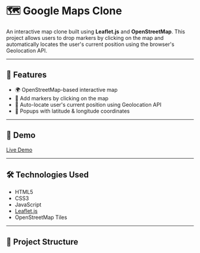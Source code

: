 # 🗺️ Google Maps Clone

An interactive map clone built using **Leaflet.js** and **OpenStreetMap**. This project allows users to drop markers by clicking on the map and automatically locates the user's current position using the browser's Geolocation API.

---

## 🚀 Features

- 🌍 OpenStreetMap-based interactive map
- 📍 Add markers by clicking on the map
- 🧭 Auto-locate user's current position using Geolocation API
- 💬 Popups with latitude & longitude coordinates

---

## 📸 Demo

[Live Demo](http://127.0.0.1:5500/index.html) <!-- Optional: activate GitHub Pages -->

---

## 🛠️ Technologies Used

- HTML5
- CSS3
- JavaScript
- [Leaflet.js](https://leafletjs.com/)
- OpenStreetMap Tiles

---

## 📁 Project Structure

